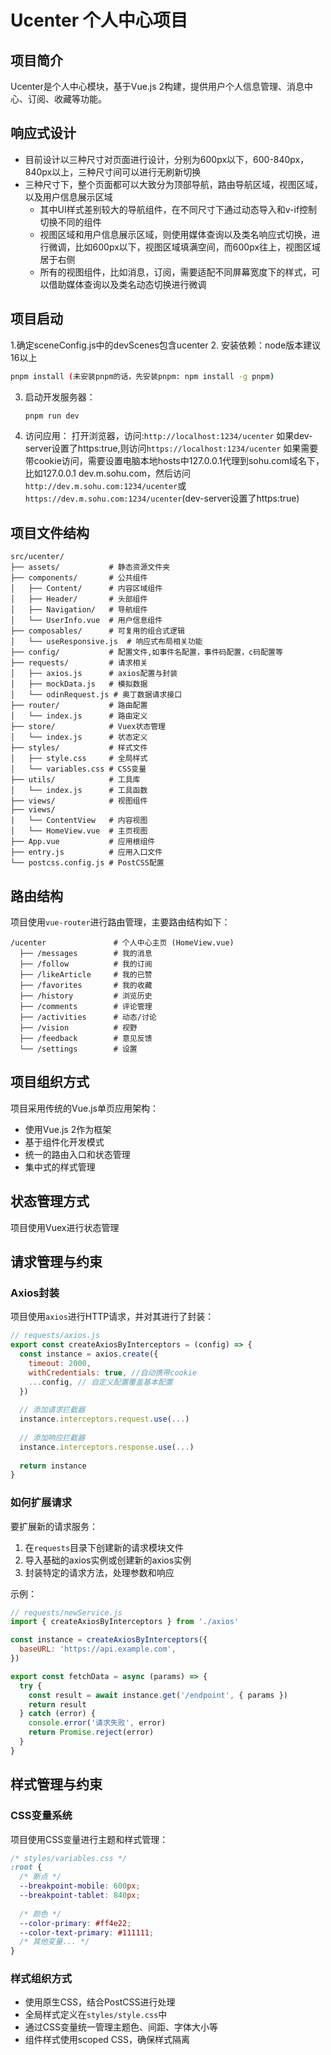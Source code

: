 # Ucenter 个人中心项目

## 项目简介
Ucenter是个人中心模块，基于Vue.js 2构建，提供用户个人信息管理、消息中心、订阅、收藏等功能。

## 响应式设计
- 目前设计以三种尺寸对页面进行设计，分别为600px以下，600-840px，840px以上，三种尺寸间可以进行无刷新切换
- 三种尺寸下，整个页面都可以大致分为顶部导航，路由导航区域，视图区域，以及用户信息展示区域
    - 其中UI样式差别较大的导航组件，在不同尺寸下通过动态导入和v-if控制切换不同的组件
    - 视图区域和用户信息展示区域，则使用媒体查询以及类名响应式切换，进行微调，比如600px以下，视图区域填满空间，而600px往上，视图区域居于右侧
    - 所有的视图组件，比如消息，订阅，需要适配不同屏幕宽度下的样式，可以借助媒体查询以及类名动态切换进行微调

## 项目启动
1.确定sceneConfig.js中的devScenes包含ucenter
2. 安装依赖：node版本建议16以上
   ```bash
   pnpm install (未安装pnpm的话，先安装pnpm: npm install -g pnpm)
   ```
3. 启动开发服务器：
   ```bash
   pnpm run dev
   ```
4. 访问应用：
   打开浏览器，访问:`http://localhost:1234/ucenter`
   如果dev-server设置了https:true,则访问`https://localhost:1234/ucenter`
   如果需要带cookie访问，需要设置电脑本地hosts中127.0.0.1代理到sohu.com域名下，比如127.0.0.1 dev.m.sohu.com，然后访问`http://dev.m.sohu.com:1234/ucenter`或`https://dev.m.sohu.com:1234/ucenter`(dev-server设置了https:true)

## 项目文件结构

```
src/ucenter/
├── assets/           # 静态资源文件夹
├── components/       # 公共组件
│   ├── Content/      # 内容区域组件
│   ├── Header/       # 头部组件
│   ├── Navigation/   # 导航组件
│   └── UserInfo.vue  # 用户信息组件
├── composables/      # 可复用的组合式逻辑
│   └── useResponsive.js  # 响应式布局相关功能
├── config/           # 配置文件,如事件名配置，事件码配置，c码配置等
├── requests/         # 请求相关
│   ├── axios.js      # axios配置与封装
│   ├── mockData.js   # 模拟数据
│   └── odinRequest.js # 奥丁数据请求接口
├── router/           # 路由配置
│   └── index.js      # 路由定义
├── store/            # Vuex状态管理
│   └── index.js      # 状态定义
├── styles/           # 样式文件
│   ├── style.css     # 全局样式
│   └── variables.css # CSS变量
├── utils/            # 工具库
│   └── index.js      # 工具函数
├── views/            # 视图组件
├── views/ 
|   └── ContentView   # 内容视图
│   └── HomeView.vue  # 主页视图
├── App.vue           # 应用根组件
├── entry.js          # 应用入口文件
└── postcss.config.js # PostCSS配置
```

## 路由结构

项目使用`vue-router`进行路由管理，主要路由结构如下：

```
/ucenter               # 个人中心主页 (HomeView.vue)
  ├── /messages        # 我的消息
  ├── /follow          # 我的订阅
  ├── /likeArticle     # 我的已赞
  ├── /favorites       # 我的收藏
  ├── /history         # 浏览历史
  ├── /comments        # 评论管理
  ├── /activities      # 动态/讨论
  ├── /vision          # 视野
  ├── /feedback        # 意见反馈
  └── /settings        # 设置
```

## 项目组织方式

项目采用传统的Vue.js单页应用架构：
- 使用Vue.js 2作为框架
- 基于组件化开发模式
- 统一的路由入口和状态管理
- 集中式的样式管理

## 状态管理方式

项目使用Vuex进行状态管理

## 请求管理与约束

### Axios封装

项目使用`axios`进行HTTP请求，并对其进行了封装：

```javascript
// requests/axios.js
export const createAxiosByInterceptors = (config) => {
  const instance = axios.create({
    timeout: 2000,
    withCredentials: true, //自动携带cookie
    ...config, // 自定义配置覆盖基本配置
  })
  
  // 添加请求拦截器
  instance.interceptors.request.use(...)
  
  // 添加响应拦截器
  instance.interceptors.response.use(...)
  
  return instance
}
```

### 如何扩展请求

要扩展新的请求服务：

1. 在`requests`目录下创建新的请求模块文件
2. 导入基础的axios实例或创建新的axios实例
3. 封装特定的请求方法，处理参数和响应

示例：
```javascript
// requests/newService.js
import { createAxiosByInterceptors } from './axios'

const instance = createAxiosByInterceptors({
  baseURL: 'https://api.example.com',
})

export const fetchData = async (params) => {
  try {
    const result = await instance.get('/endpoint', { params })
    return result
  } catch (error) {
    console.error('请求失败', error)
    return Promise.reject(error)
  }
}
```

## 样式管理与约束

### CSS变量系统

项目使用CSS变量进行主题和样式管理：

```css
/* styles/variables.css */
:root {
  /* 断点 */
  --breakpoint-mobile: 600px;
  --breakpoint-tablet: 840px;
  
  /* 颜色 */
  --color-primary: #ff4e22;
  --color-text-primary: #111111;
  /* 其他变量... */
}
```

### 样式组织方式

- 使用原生CSS，结合PostCSS进行处理
- 全局样式定义在`styles/style.css`中
- 通过CSS变量统一管理主题色、间距、字体大小等
- 组件样式使用scoped CSS，确保样式隔离

